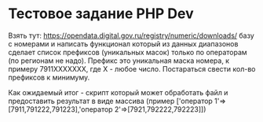 # Тестовое задание PHP Dev

Взять тут:
<https://opendata.digital.gov.ru/registry/numeric/downloads/>
базу с номерами и написать функционал который из данных диапазонов сделает список префиксов (уникальных масок) только по операторам (по регионам не надо).
Префикс это уникальная маска номера, к примеру 7911ХХХХХХХ, где Х - любое число.
Постараться свести кол-во префиксов к минимуму.

Как ожидаемый итог - скрипт который может обработать файл и предоставить результат в виде массива (пример ['оператор 1'=>[7911,791222,791223],'оператор 2'=>[7921,792222,792223]])
